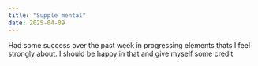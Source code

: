 ```yaml
---
title: "Supple mental"
date: 2025-04-09
---
```

Had some success over the past week in progressing elements thats I feel strongly about.
I should be happy in that and give myself some credit
